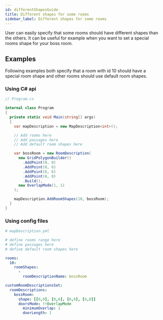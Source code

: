 ```yaml
---
id: differentShapesGuide
title: Different shapes for some rooms
sidebar_label: Different shapes for some rooms
---
```


User can easily specify that some rooms should have different shapes than the others. It can be useful for example when you want to set a special rooms shape for your boss room.

## Examples
Following examples both specify that a room with id 10 should have a special room shape and other rooms should use default room shapes.

### Using C# api

```csharp
// Program.cs

internal class Program
{
  private static void Main(string[] args)
  {
    var mapDescription = new MapDescription<int>();

    // Add rooms here
    // Add passages here
    // Add default room shapes here

    var bossRoom = new RoomDescription(
      new GridPolygonBuilder()
        .AddPoint(0, 0)
        .AddPoint(0, 6)
        .AddPoint(6, 6)
        .AddPoint(6, 0)
        .Build(),
      new OverlapMode(1, 1)
    );

    mapDescription.AddRoomShapes(10, bossRoom);
  }
}
```

### Using config files
```yaml
# mapDescription.yml

# define rooms range here
# define passages here
# define default room shapes here

rooms:
  10:
    roomShapes:
      -
        roomDescriptionName: bossRoom

customRoomDescriptionsSet:
  roomDescriptions:
    bossRoom:
      shape: [[0,0], [0,6], [6,6], [6,0]]
      doorsMode: !!OverlapMode
        minimumOverlap: 1
        doorLength: 1
```
